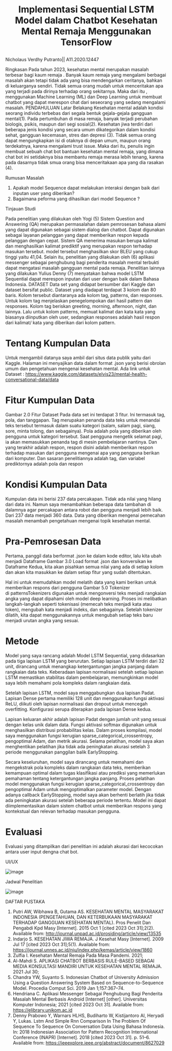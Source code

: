 # <p align="center">Implementasi Sequential LSTM Model dalam Chatbot Kesehatan Mental Remaja Menggunakan TensorFlow</p>
Nicholaus Verdhy Putranto|| A11.2020.12447

Ringkasan
Pada tahun 2023, kesehatan mental merupakan masalah terbesar bagi kaum remaja . Banyak kaum remaja yang mengalami berbagai masalah akan tetapi tidak ada yang bisa mendengarkan ceritanya, bahkan di keluarganya sendiri. Tidak semua orang mudah untuk menceritakan apa yang terjadi pada dirinya terhadap orang sekitarnya. Maka dari itu , menggunakan Machine Learning (ML) dan Deep Learning untuk membuat chatbot yang dapat merespon chat dari seseorang yang sedang mengalami masalah.
PENDAHULUAN
Latar Belakang
Kesehatan mental adalah kondisi seorang individu terbebas dari segala bentuk gejala-gejala gangguan mental(1). Pada pertumbuhan di masa remaja, banyak terjadi perubahan biologis, psikis, maupun dari segi sosial(2). Kesehatan jiwa terdiri dari beberapa jenis kondisi yang secara umum dikategorikan dalam kondisi sehat, gangguan kecemasan, stres dan depresi (3). Tidak semua orang dapat mengungkapkan isi di otaknya di depan umum, maupun orang terdekatnya, karena mengalami trust issue. Maka dari itu, penulis ingin membuat sebuah chat bot bantuan kesehatan mental remaja, yang dimana chat bot ini setidaknya bisa membantu remaja merasa lebih tenang, karena pada dasarnya tidak smua orang bisa menceritakaan apa yang dia rasakan (4).


Rumusan Masalah
1.	Apakah model Sequence dapat melakukan interaksi dengan baik dari inputan user yang diberikan?
2.	Bagaimana peforma yang dihasilkan dari model Sequence ?

Tinjauan Studi

Pada penelitian yang dilakukan oleh Yogi (5) Sistem Question and Answering (QA) merupakan permasalahan dalam pemrosesan bahasa alami yang dapat digunakan sebagai sistem dialog dan chatbot. Dapat digunakan sebagai layanan pelanggan yang dapat memberikan respon kepada pelanggan dengan cepat. Sistem QA menerima masukan berupa kalimat dan menghasilkan kalimat prediktif yang merupakan respon terhadap masukan tersebut. model tersebut menghasilkan skor BLEU yang cukup tinggi yaitu 41,04. Selain itu, penelitian yang dilakukan oleh (6) aplikasi messenger sebagai penghubung bagi penderita masalah mental terbukti dapat mengatasi masalah gangguan mental pada remaja. Penelitian lainnya yang dilakukan Yulius Denny (7) menyatakan bahwa model LSTM Sequential dapat merespon inputan dari user dengan baik dalam Bahasa Indonesia.
DATASET
Data set yang didapat bersumber dari Kaggle dan dataset bersifat public. Dataset yang diadapat terdapat 3 kolom dan 80 baris. Kolom tersebut diantaranya ada kolom tag, patterns, dan responses. Untuk kolom tag menjelaskan penegelompokan dari hasil pattern dan responses. Kolom tag beriskan greeting, morning, afternoon, night, dan lainnya. Lalu untuk kolom patterns, memuat kalimat dan kata kata yang biasanya diinputkan oleh user, sedangkan responses adalah hasil respon dari kalimat/ kata yang diberikan dari kolom pattern.

# Tentang Kumpulan Data

Untuk mengambil datanya saya ambil dari situs data publik yaitu dari Kaggle. Halaman ini menyajikan data dalam format .json yang berisi obrolan umum dan pengetahuan mengenai kesehatan mental. Ada link untuk Dataset : https://www.kaggle.com/datasets/elvis23/mental-health-conversational-data/data

# Fitur Kumpulan Data
Gambar 2.0 Fitur Dataset Pada data set ini terdapat 3 fitur. Ini termasuk tag, pola, dan tanggapan. Tag merupakan penanda data teks untuk menandai teks tersebut termasuk dalam suatu kategori (salam, salam pagi, siang, sore, minta tolong, dan sebagainya). Pola adalah pola yang diberikan oleh pengguna untuk kategori tersebut. Saat pengguna mengetik selamat pagi, ia akan memasukkan penanda tag di mesin pembelajaran nantinya. Dan yang terakhir adalah respon, respon disini adalah memberikan respon terhadap masukan dari pengguna mengenai apa yang pengguna berikan dari komputer. Dan sasaran penelitiannya adalah tag, dan variabel prediktornya adalah pola dan respon

# Kondisi Kumpulan Data
Kumpulan data ini berisi 237 data percakapan. Tidak ada nilai yang hilang dari data ini. Namun saya menambahkan beberapa data tambahan di dalamnya agar percakapan antara robot dan pengguna menjadi lebih baik. Dari 237 data menjadi 360 data. Data yang diberikan mengenai pemecahan masalah menambah pengetahuan mengenai topik kesehatan mental.

# Pra-Pemrosesan Data
Pertama, panggil data berformat .json ke dalam kode editor, lalu kita ubah menjadi Dataframe
Gambar 3.0 Load format .json dan konversikan ke Dataframe Kedua, kita akan pisahkan semua nilai yang ada di setiap kolom dan akan kita masukkan ke dalam setiap fitur yang sudah ditentukan.


Hal ini untuk memudahkan model melatih data yang kami berikan untuk memberikan respons dari pengguna
Gambar 5.0 Tokenizer di patternsTokenizers digunakan untuk mengonversi teks menjadi rangkaian angka yang dapat dipahami oleh model deep learning. Proses ini melibatkan langkah-langkah seperti tokenisasi (memecah teks menjadi kata atau token), mengubah kata menjadi indeks, dan sebagainya. Setelah tokenizer dilatih, kita dapat menggunakannya untuk mengubah setiap teks baru menjadi urutan angka yang sesuai.


# Metode

Model yang saya rancang adalah Model LSTM Sequential, yang didasarkan pada tiga lapisan LSTM yang berurutan. Setiap lapisan LSTM terdiri dari 32 unit, dirancang untuk menangkap ketergantungan jangka panjang dalam rangkaian data teks. Keberadaan lapisan normalisasi setelah setiap lapisan LSTM memastikan stabilitas dalam pembelajaran, memungkinkan model saya lebih memahami pola kompleks dalam rangkaian data.

Setelah lapisan LSTM, model saya menggabungkan dua lapisan Padat. Lapisan Dense pertama memiliki 128 unit dan menggunakan fungsi aktivasi ReLU, diikuti oleh lapisan normalisasi dan dropout untuk mencegah overfitting. Konfigurasi serupa diterapkan pada lapisan Dense kedua.

Lapisan keluaran akhir adalah lapisan Padat dengan jumlah unit yang sesuai dengan kelas unik dalam data. Fungsi aktivasi softmax digunakan untuk menghasilkan distribusi probabilitas kelas.
Dalam proses kompilasi, model saya menggunakan fungsi kerugian sparse_categorical_crossentropy, pengoptimal Adam, dan metrik akurasi. Selama pelatihan, model saya akan menghentikan pelatihan jika tidak ada peningkatan akurasi setelah 3 periode menggunakan panggilan balik EarlyStopping.

Secara keseluruhan, model saya dirancang untuk memahami dan mengekstrak pola kompleks dalam rangkaian data teks, memberikan kemampuan optimal dalam tugas klasifikasi atau prediksi yang memerlukan pemahaman tentang ketergantungan jangka panjang. Proses pelatihan model menggunakan fungsi kerugian sparse_categorical_crossentropy dan pengoptimal Adam untuk mengoptimalkan parameter model. Dengan adanya callback EarlyStopping, model saya akan berhenti berlatih jika tidak ada peningkatan akurasi setelah beberapa periode tertentu. Model ini dapat diimplementasikan dalam sistem chatbot untuk memberikan respons yang kontekstual dan relevan terhadap masukan pengguna. 

# Evaluasi

Evaluasi yang ditampilkan dari penelitian ini adalah akurasi dari kecocokan antara user input dengna chat bot.

UI/UX

![image](https://github.com/Mazcho/Sistem-Temu-Kembali-Informasi/assets/77985996/157ff643-9207-4b38-932c-d476b576b3ba)

 
Jadwal Penelitian

![image](https://github.com/Mazcho/Sistem-Temu-Kembali-Informasi/assets/77985996/fdfc4320-38b9-4b95-8098-c4c8a0ca521b)


DAFTAR PUSTAKA

1.	Putri AW, Wibhawa B, Gutama AS. KESEHATAN MENTAL MASYARAKAT INDONESIA (PENGETAHUAN, DAN KETERBUKAAN MASYARAKAT TERHADAP GANGGUAN KESEHATAN MENTAL). Pros Penelit Dan Pengabdi Kpd Masy [Internet]. 2015 Oct 1 [cited 2023 Oct 31];2(2). Available from: http://journal.unpad.ac.id/prosiding/article/view/13535
2.	Indarjo S. KESEHATAN JIWA REMAJA. J Kesehat Masy [Internet]. 2009 Jul 17 [cited 2023 Oct 31];5(1). Available from: https://journal.unnes.ac.id/nju/index.php/kemas/article/view/1860
3.	Zulfia I. Kesehatan Mental Remaja Pada Masa Pandemi. 2021; 
4.	Al-Mahdi S. APLIKASI CHATBOT BERBASIS RULE-BASED SEBAGAI MEDIA KONSULTASI MANDIRI UNTUK KESEHATAN MENTAL REMAJA. 2021 Jul 30; 
5.	Chandra YW, Suyanto S. Indonesian Chatbot of University Admission Using a Question Answering System Based on Sequence-to-Sequence Model. Procedia Comput Sci. 2019 Jan 1;157:367–74. 
6.	Hendriana C. Aplikasi Messenger Sebagai Penghubung Bagi Penderita Masalah Mental Berbasis Android [Internet] [other]. Universitas Komputer Indonesia; 2021 [cited 2023 Oct 31]. Available from: https://elibrary.unikom.ac.id
7.	Denny Prabowo Y, Warnars HLHS, Budiharto W, Kistijantoro AI, Heryadi Y, Lukas. Lstm And Simple Rnn Comparison In The Problem Of Sequence To Sequence On Conversation Data Using Bahasa Indonesia. In: 2018 Indonesian Association for Pattern Recognition International Conference (INAPR) [Internet]. 2018 [cited 2023 Oct 31]. p. 51–6. Available from: https://ieeexplore.ieee.org/abstract/document/8627029

